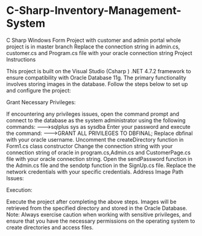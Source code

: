 # C-Sharp-Inventory-Management-System
C Sharp Windows Form Project with customer and admin portal whole project is in master branch 
Replace the connection string in admin.cs, customer.cs and Program.cs file with your oracle connection string Project Instructions

This project is built on the Visual Studio (Csharp ) .NET 4.7.2 framework to ensure compatibility with Oracle Database 11g. 
The primary functionality involves storing images in the database. 
Follow the steps below to set up and configure the project:

Grant Necessary Privileges:

If encountering any privileges issues, open the command prompt and connect to the database as the system administrator using the following commands:
--->sqlplus sys as sysdba
Enter your password and execute the command: 
--->GRANT ALL PRIVILEGES TO DBFINAL; 
Replace dbfinal with your oracle username.
Uncomment the createDirectory function in Form1.cs class constructor Change the connection string with your connection string of oracle in program.cs,Admin.cs and CustomerPage.cs file with your oracle connection string. Open the sendPassword function in the Admin.cs file and the sendotp function in the SignUp.cs file. Replace the network credentials with your specific credentials. Address Image Path Issues:

Execution:

Execute the project after completing the above steps. Images will be retrieved from the specified directory and stored in the Oracle Database. Note: Always exercise caution when working with sensitive privileges, and ensure that you have the necessary permissions on the operating system to create directories and access files.
